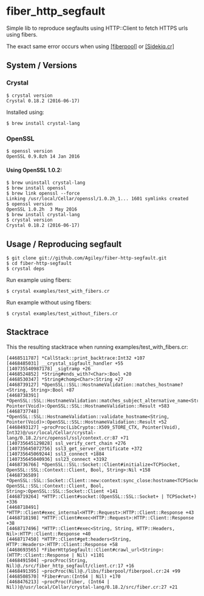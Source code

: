 # fiber_http_segfault

Simple lib to reproduce segfaults using HTTP::Client to fetch HTTPS urls using fibers.

The exact same error occurs when using [[fiberpool]](https://github.com/akitaonrails/fiberpool]) or [[Sidekiq.cr]](https://github.com/mperham/sidekiq.cr])

## System / Versions
### Crystal
    $ crystal version
    Crystal 0.18.2 (2016-06-17)

Installed using:

    $ brew install crystal-lang

### OpenSSL
    $ openssl version
    OpenSSL 0.9.8zh 14 Jan 2016

#### Using OpenSSL 1.0.2:
    $ brew uninstall crystal-lang
    $ brew install openssl
    $ brew link openssl --force
    Linking /usr/local/Cellar/openssl/1.0.2h_1... 1601 symlinks created
    $ openssl version
    OpenSSL 1.0.2h  3 May 2016
    $ brew install crystal-lang
    $ crystal version
    Crystal 0.18.2 (2016-06-17)

## Usage / Reproducing segfault

    $ git clone git://github.com/Agiley/fiber-http-segfault.git
    $ cd fiber-http-segfault
    $ crystal deps

Run example using fibers:

    $ crystal examples/test_with_fibers.cr 

Run example without using fibers:

    $ crystal examples/test_without_fibers.cr 

## Stacktrace

This the resulting stacktrace when running examples/test_with_fibers.cr:

```
[4468511787] *CallStack::print_backtrace:Int32 +107
[4468485031] __crystal_sigfault_handler +55
[140735540987178] _sigtramp +26
[4468524852] *String#ends_with?<Char>:Bool +20
[4468530347] *String#chomp<Char>:String +27
[4468739127] *OpenSSL::SSL::HostnameValidation::matches_hostname?<String, String>:Bool +87
[4468738391] *OpenSSL::SSL::HostnameValidation::matches_subject_alternative_name<String, Pointer(Void)>:OpenSSL::SSL::HostnameValidation::Result +583
[4468737748] *OpenSSL::SSL::HostnameValidation::validate_hostname<String, Pointer(Void)>:OpenSSL::SSL::HostnameValidation::Result +52
[4468493127] ~procProc(LibCrypto::X509_STORE_CTX, Pointer(Void), Int32)@/usr/local/Cellar/crystal-lang/0.18.2/src/openssl/ssl/context.cr:87 +71
[140735645129828] ssl_verify_cert_chain +276
[140735645072756] ssl3_get_server_certificate +372
[140735645069244] ssl3_connect +1884
[140735645040936] ssl23_connect +3192
[4468736766] *OpenSSL::SSL::Socket::Client#initialize<TCPSocket, OpenSSL::SSL::Context::Client, Bool, String>:Nil +158
[4468736589] *OpenSSL::SSL::Socket::Client::new:context:sync_close:hostname<TCPSocket, OpenSSL::SSL::Context::Client, Bool, String>:OpenSSL::SSL::Socket::Client +141
[4468719264] *HTTP::Client#socket:(OpenSSL::SSL::Socket+ | TCPSocket+) +336
[4468718491] *HTTP::Client#exec_internal<HTTP::Request>:HTTP::Client::Response +43
[4468718198] *HTTP::Client#exec<HTTP::Request>:HTTP::Client::Response +38
[4468717496] *HTTP::Client#exec<String, String, HTTP::Headers, Nil>:HTTP::Client::Response +40
[4468717450] *HTTP::Client#get:headers<String, HTTP::Headers>:HTTP::Client::Response +58
[4468693565] *FiberHttpSegfault::Client#crawl_url<String>:(HTTP::Client::Response | Nil) +1101
[4468491504] ~procProc(String, Nil)@./src/fiber_http_segfault/client.cr:17 +16
[4468491395] ~procProc(Nil)@./libs/fiberpool/fiberpool.cr:24 +99
[4468508570] *Fiber#run:(Int64 | Nil) +170
[4468476213] ~procProc(Fiber, (Int64 | Nil))@/usr/local/Cellar/crystal-lang/0.18.2/src/fiber.cr:27 +21
```